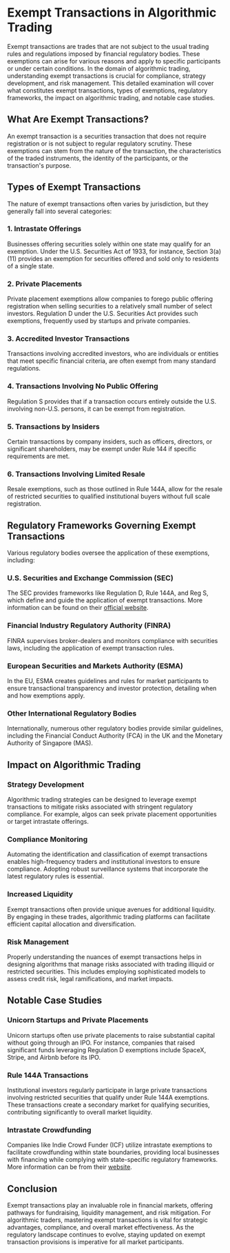 # Exempt Transactions in Algorithmic Trading

Exempt transactions are trades that are not subject to the usual trading rules and regulations imposed by financial regulatory bodies. These exemptions can arise for various reasons and apply to specific participants or under certain conditions. In the domain of algorithmic trading, understanding exempt transactions is crucial for compliance, strategy development, and risk management. This detailed examination will cover what constitutes exempt transactions, types of exemptions, regulatory frameworks, the impact on algorithmic trading, and notable case studies.

## What Are Exempt Transactions?

An exempt transaction is a securities transaction that does not require registration or is not subject to regular regulatory scrutiny. These exemptions can stem from the nature of the transaction, the characteristics of the traded instruments, the identity of the participants, or the transaction's purpose.

## Types of Exempt Transactions

The nature of exempt transactions often varies by jurisdiction, but they generally fall into several categories:

### 1. Intrastate Offerings
Businesses offering securities solely within one state may qualify for an exemption. Under the U.S. Securities Act of 1933, for instance, Section 3(a)(11) provides an exemption for securities offered and sold only to residents of a single state.

### 2. Private Placements
Private placement exemptions allow companies to forego public offering registration when selling securities to a relatively small number of select investors. Regulation D under the U.S. Securities Act provides such exemptions, frequently used by startups and private companies.

### 3. Accredited Investor Transactions
Transactions involving accredited investors, who are individuals or entities that meet specific financial criteria, are often exempt from many standard regulations.

### 4. Transactions Involving No Public Offering
Regulation S provides that if a transaction occurs entirely outside the U.S. involving non-U.S. persons, it can be exempt from registration.

### 5. Transactions by Insiders
Certain transactions by company insiders, such as officers, directors, or significant shareholders, may be exempt under Rule 144 if specific requirements are met.

### 6. Transactions Involving Limited Resale
Resale exemptions, such as those outlined in Rule 144A, allow for the resale of restricted securities to qualified institutional buyers without full scale registration.

## Regulatory Frameworks Governing Exempt Transactions

Various regulatory bodies oversee the application of these exemptions, including:

### U.S. Securities and Exchange Commission (SEC)
The SEC provides frameworks like Regulation D, Rule 144A, and Reg S, which define and guide the application of exempt transactions. More information can be found on their [official website](https://www.sec.gov).

### Financial Industry Regulatory Authority (FINRA)
FINRA supervises broker-dealers and monitors compliance with securities laws, including the application of exempt transaction rules.

### European Securities and Markets Authority (ESMA)
In the EU, ESMA creates guidelines and rules for market participants to ensure transactional transparency and investor protection, detailing when and how exemptions apply.

### Other International Regulatory Bodies
Internationally, numerous other regulatory bodies provide similar guidelines, including the Financial Conduct Authority (FCA) in the UK and the Monetary Authority of Singapore (MAS).

## Impact on Algorithmic Trading

### Strategy Development

Algorithmic trading strategies can be designed to leverage exempt transactions to mitigate risks associated with stringent regulatory compliance. For example, algos can seek private placement opportunities or target intrastate offerings.

### Compliance Monitoring

Automating the identification and classification of exempt transactions enables high-frequency traders and institutional investors to ensure compliance. Adopting robust surveillance systems that incorporate the latest regulatory rules is essential.

### Increased Liquidity

Exempt transactions often provide unique avenues for additional liquidity. By engaging in these trades, algorithmic trading platforms can facilitate efficient capital allocation and diversification.

### Risk Management

Properly understanding the nuances of exempt transactions helps in designing algorithms that manage risks associated with trading illiquid or restricted securities. This includes employing sophisticated models to assess credit risk, legal ramifications, and market impacts.

## Notable Case Studies

### Unicorn Startups and Private Placements
Unicorn startups often use private placements to raise substantial capital without going through an IPO. For instance, companies that raised significant funds leveraging Regulation D exemptions include SpaceX, Stripe, and Airbnb before its IPO.

### Rule 144A Transactions
Institutional investors regularly participate in large private transactions involving restricted securities that qualify under Rule 144A exemptions. These transactions create a secondary market for qualifying securities, contributing significantly to overall market liquidity.

### Intrastate Crowdfunding
Companies like Indie Crowd Funder (ICF) utilize intrastate exemptions to facilitate crowdfunding within state boundaries, providing local businesses with financing while complying with state-specific regulatory frameworks. More information can be from their [website](https://indiecrowdfunder.com).

## Conclusion

Exempt transactions play an invaluable role in financial markets, offering pathways for fundraising, liquidity management, and risk mitigation. For algorithmic traders, mastering exempt transactions is vital for strategic advantages, compliance, and overall market effectiveness. As the regulatory landscape continues to evolve, staying updated on exempt transaction provisions is imperative for all market participants.